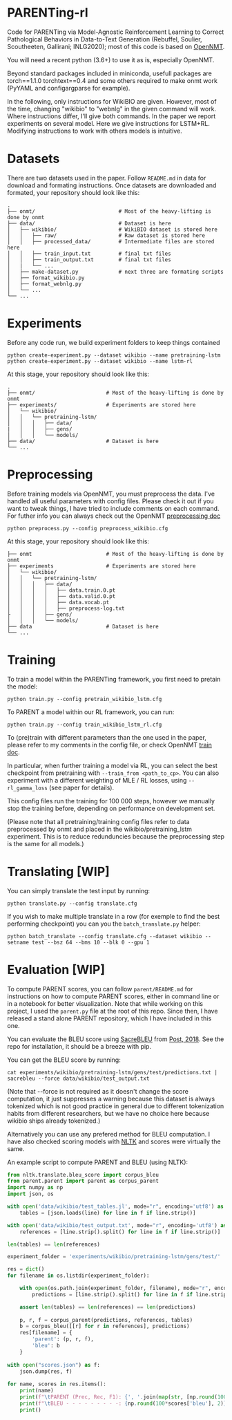 # PARENTing-rl

Code for PARENTing via Model-Agnostic Reinforcement Learning to Correct Pathological Behaviors in Data-to-Text Generation (Rebuffel, Soulier, Scoutheeten, Gallirani; INLG2020); most of this code is based on [OpenNMT](https://github.com/OpenNMT/OpenNMT-py).

You will need a recent python (3.6+) to use it as is, especially OpenNMT.

Beyond standard packages included in miniconda, usefull packages are torch==1.1.0 torchtext==0.4 and some others required to make onmt work (PyYAML and configargparse for example).

In the following, only instructions for WikiBIO are given. However, most of the time, changing "wikibio" to "webnlg" in the given command will work. Where instructions differ, I'll give both commands. In the paper we report experiments on several model. Here we give instructions for LSTM+RL. Modifying instructions to work with others models is intuitive.

# Datasets

There are two datasets used in the paper. Follow `README.md` in data for download and formating instructions.
Once datasets are downloaded and formated, your repository should look like this:

```
.
├── onmt/                   	    # Most of the heavy-lifting is done by onmt
├── data/   					    # Dataset is here
│   ├── wikibio/				    # WikiBIO dataset is stored here
│   │   ├── raw/				    # Raw dataset is stored here
│   │   ├── processed_data/			# Intermediate files are stored here
│   │   ├── train_input.txt			# final txt files
│   │   ├── train_output.txt		# final txt files
│   |   └── ...
│   ├── make-dataset.py			    # next three are formating scripts
│   ├── format_wikibio.py
│   ├── format_webnlg.py
│   └── ...
└── ...
```

# Experiments

Before any code run, we build experiment folders to keep things contained

```
python create-experiment.py --dataset wikibio --name pretraining-lstm
python create-experiment.py --dataset wikibio --name lstm-rl
```

At this stage, your repository should look like this:

```
.
├── onmt/		             	# Most of the heavy-lifting is done by onmt
├── experiments/ 	           	# Experiments are stored here
│	└── wikibio/
│	│   └── pretraining-lstm/
│	│	│	├── data/
|	│	│	├── gens/
│	│	│	└── models/
├── data/						# Dataset is here
└── ...
```

# Preprocessing

Before training models via OpenNMT, you must preprocess the data. I've handled all useful parameters with config files. Please check it out if you want to tweak things, I have tried to include comments on each command. For futher info you can always check out the OpenNMT [preprocessing doc](http://opennmt.net/OpenNMT-py/options/preprocess.html)

`python preprocess.py --config preprocess_wikibio.cfg`

At this stage, your repository should look like this:

```
├── onmt		             	# Most of the heavy-lifting is done by onmt
├── experiments 	           	# Experiments are stored here
│	└── wikibio/
│	│   └── pretraining-lstm/
│	│	│	├── data/
│	│	│	│	├── data.train.0.pt
│	│	│	│	├── data.valid.0.pt
│	│	│	│	├── data.vocab.pt
│	│	│	│	├── preprocess-log.txt
├	│	│	├── gens/
│	│	│	└── models/
├── data						# Dataset is here
└── ...
```

# Training

To train a model within the PARENTing framework, you first need to pretain the model:

`python train.py --config pretrain_wikibio_lstm.cfg`

To PARENT a model within our RL framework, you can run:

`python train.py --config train_wikibio_lstm_rl.cfg`

To (pre)train with different parameters than the one used in the paper, please refer to my comments in the config file, or check OpenNMT [train doc](http://opennmt.net/OpenNMT-py/options/train.html).

In particular, when further training a model via RL, you can select the best checkpoint from pretraining with `--train_from <path_to_cp>`. You can also experiment with a different weighting of MLE / RL losses, using `--rl_gamma_loss` (see paper for details).

This config files run the training for 100 000 steps, however we manually stop the training before, depending on performance on development set.

(Please note that all pretraining/training config files refer to data preprocessed by onmt and placed in the wikibio/pretraining_lstm experiment. This is to reduce redunduncies because the preprocessing step is the same for all models.)

# Translating [WIP]

You can simply translate the test input by running:

`python translate.py --config translate.cfg`

If you wish to make multiple translate in a row (for exemple to find the best performing checkpoint) you can you the `batch_translate.py` helper:

`python batch_translate --config translate.cfg --dataset wikibio --setname test --bsz 64 --bms 10 --blk 0 --gpu 1`

# Evaluation [WIP]

To compute PARENT scores,  you can follow  `parent/README.md` for instructions on how to compute PARENT scores, either in command line or in a notebook for better visualization. Note that while working on this project, I used the `parent.py` file at the root of this repo. Since then, I have released a stand alone PARENT repository, which I have included in this one.

You can evaluate the BLEU score using [SacreBLEU](https://github.com/mjpost/sacreBLEU) from [Post, 2018](aclweb.org/anthology/W18-6319). See the repo for installation, it should be a breeze with pip.

You can get the BLEU score by running:

`cat experiments/wikibio/pretraining-lstm/gens/test/predictions.txt | sacrebleu --force data/wikibio/test_output.txt`

(Note that --force is not required as it doesn't change the score computation, it just suppresses a warning because this dataset is always tokenized which is not good practice in general due to different tokenization habits from different researchers, but we have no choice here because wikibio ships already tokenized.)

Alternatively you can use any prefered method for BLEU computation. I have also checked scoring models with [NLTK](aclweb.org/anthology/W18-6319) and scores were virtually the same.

An example script to compute PARENT and BLEU (using NLTK):

```python
from nltk.translate.bleu_score import corpus_bleu
from parent.parent import parent as corpus_parent
import numpy as np
import json, os

with open('data/wikibio/test_tables.jl', mode="r", encoding='utf8') as f:
    tables = [json.loads(line) for line in f if line.strip()]

with open('data/wikibio/test_output.txt', mode="r", encoding='utf8') as f:
    references = [line.strip().split() for line in f if line.strip()]

len(tables) == len(references)

experiment_folder = 'experiments/wikibio/pretraining-lstm/gens/test/'

res = dict()
for filename in os.listdir(experiment_folder):

    with open(os.path.join(experiment_folder, filename), mode="r", encoding='utf8') as f:
        predictions = [line.strip().split() for line in f if line.strip()]

    assert len(tables) == len(references) == len(predictions)
    
    p, r, f = corpus_parent(predictions, references, tables)
    b = corpus_bleu([[r] for r in references], predictions)
    res[filename] = {
        'parent': (p, r, f),
        'bleu': b
    }
    
with open("scores.json") as f:
    json.dump(res, f)
    
for name, scores in res.items():
    print(name)
    print(f"\tPARENT (Prec, Rec, F1): {', '.join(map(str, [np.round(100*s, 2) for s in scores['parent']]))}")
    print(f"\tBLEU - - - - - - - - -: {np.round(100*scores['bleu'], 2)}")
    print()
```